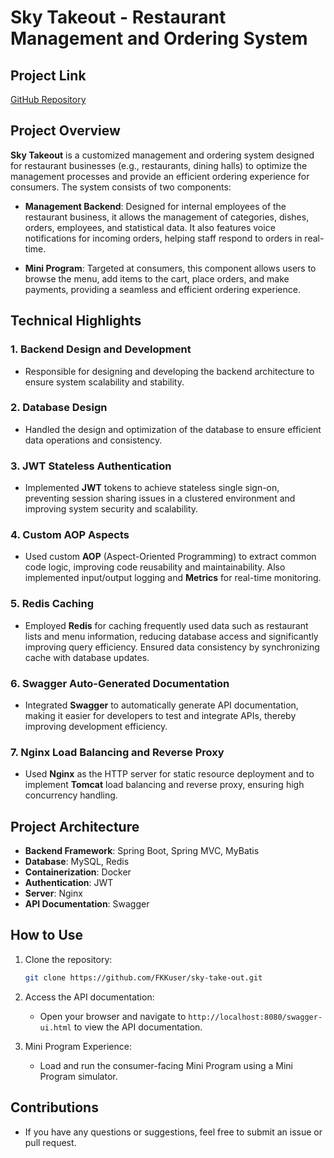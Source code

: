 
# Sky Takeout - Restaurant Management and Ordering System

## Project Link
[GitHub Repository](https://github.com/FKKuser/sky-take-out)

## Project Overview

**Sky Takeout** is a customized management and ordering system designed for restaurant businesses (e.g., restaurants, dining halls) to optimize the management processes and provide an efficient ordering experience for consumers. The system consists of two components:

- **Management Backend**: Designed for internal employees of the restaurant business, it allows the management of categories, dishes, orders, employees, and statistical data. It also features voice notifications for incoming orders, helping staff respond to orders in real-time.
  
- **Mini Program**: Targeted at consumers, this component allows users to browse the menu, add items to the cart, place orders, and make payments, providing a seamless and efficient ordering experience.

## Technical Highlights

### 1. Backend Design and Development
- Responsible for designing and developing the backend architecture to ensure system scalability and stability.

### 2. Database Design
- Handled the design and optimization of the database to ensure efficient data operations and consistency.

### 3. JWT Stateless Authentication
- Implemented **JWT** tokens to achieve stateless single sign-on, preventing session sharing issues in a clustered environment and improving system security and scalability.

### 4. Custom AOP Aspects
- Used custom **AOP** (Aspect-Oriented Programming) to extract common code logic, improving code reusability and maintainability. Also implemented input/output logging and **Metrics** for real-time monitoring.

### 5. Redis Caching
- Employed **Redis** for caching frequently used data such as restaurant lists and menu information, reducing database access and significantly improving query efficiency. Ensured data consistency by synchronizing cache with database updates.

### 6. Swagger Auto-Generated Documentation
- Integrated **Swagger** to automatically generate API documentation, making it easier for developers to test and integrate APIs, thereby improving development efficiency.

### 7. Nginx Load Balancing and Reverse Proxy
- Used **Nginx** as the HTTP server for static resource deployment and to implement **Tomcat** load balancing and reverse proxy, ensuring high concurrency handling.

## Project Architecture
- **Backend Framework**: Spring Boot, Spring MVC, MyBatis
- **Database**: MySQL, Redis
- **Containerization**: Docker
- **Authentication**: JWT
- **Server**: Nginx
- **API Documentation**: Swagger

## How to Use

1. Clone the repository:
   ```bash
   git clone https://github.com/FKKuser/sky-take-out.git
   ```
   
2. Access the API documentation:
   - Open your browser and navigate to `http://localhost:8080/swagger-ui.html` to view the API documentation.

3. Mini Program Experience:
   - Load and run the consumer-facing Mini Program using a Mini Program simulator.

## Contributions

- If you have any questions or suggestions, feel free to submit an issue or pull request.
